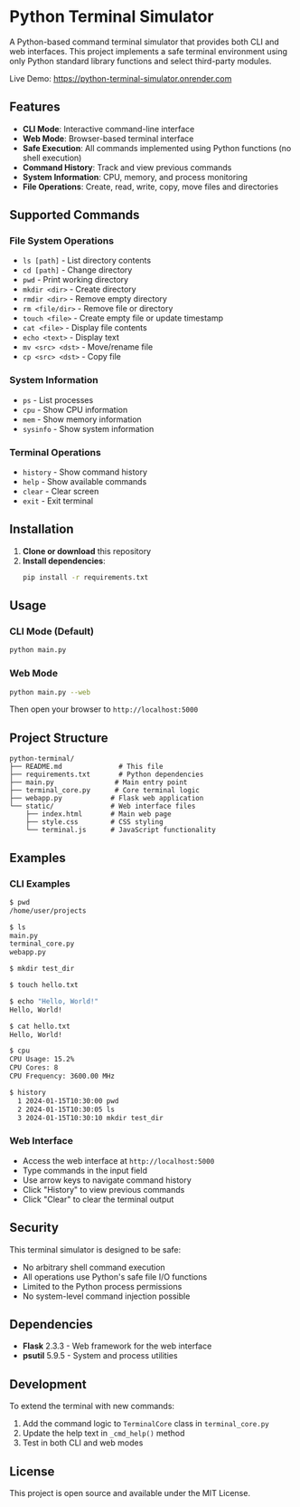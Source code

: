 # Python Terminal Simulator

A Python-based command terminal simulator that provides both CLI and web interfaces. This project implements a safe terminal environment using only Python standard library functions and select third-party modules.

Live Demo: https://python-terminal-simulator.onrender.com

## Features

- **CLI Mode**: Interactive command-line interface
- **Web Mode**: Browser-based terminal interface
- **Safe Execution**: All commands implemented using Python functions (no shell execution)
- **Command History**: Track and view previous commands
- **System Information**: CPU, memory, and process monitoring
- **File Operations**: Create, read, write, copy, move files and directories

## Supported Commands

### File System Operations
- `ls [path]` - List directory contents
- `cd [path]` - Change directory
- `pwd` - Print working directory
- `mkdir <dir>` - Create directory
- `rmdir <dir>` - Remove empty directory
- `rm <file/dir>` - Remove file or directory
- `touch <file>` - Create empty file or update timestamp
- `cat <file>` - Display file contents
- `echo <text>` - Display text
- `mv <src> <dst>` - Move/rename file
- `cp <src> <dst>` - Copy file

### System Information
- `ps` - List processes
- `cpu` - Show CPU information
- `mem` - Show memory information
- `sysinfo` - Show system information

### Terminal Operations
- `history` - Show command history
- `help` - Show available commands
- `clear` - Clear screen
- `exit` - Exit terminal

## Installation

1. **Clone or download** this repository
2. **Install dependencies**:
   ```bash
   pip install -r requirements.txt
   ```

## Usage

### CLI Mode (Default)
```bash
python main.py
```

### Web Mode
```bash
python main.py --web
```
Then open your browser to `http://localhost:5000`

## Project Structure

```
python-terminal/
├── README.md              # This file
├── requirements.txt       # Python dependencies
├── main.py               # Main entry point
├── terminal_core.py      # Core terminal logic
├── webapp.py            # Flask web application
└── static/              # Web interface files
    ├── index.html       # Main web page
    ├── style.css        # CSS styling
    └── terminal.js      # JavaScript functionality
```

## Examples

### CLI Examples
```bash
$ pwd
/home/user/projects

$ ls
main.py
terminal_core.py
webapp.py

$ mkdir test_dir

$ touch hello.txt

$ echo "Hello, World!"
Hello, World!

$ cat hello.txt
Hello, World!

$ cpu
CPU Usage: 15.2%
CPU Cores: 8
CPU Frequency: 3600.00 MHz

$ history
  1 2024-01-15T10:30:00 pwd
  2 2024-01-15T10:30:05 ls
  3 2024-01-15T10:30:10 mkdir test_dir
```

### Web Interface
- Access the web interface at `http://localhost:5000`
- Type commands in the input field
- Use arrow keys to navigate command history
- Click "History" to view previous commands
- Click "Clear" to clear the terminal output

## Security

This terminal simulator is designed to be safe:
- No arbitrary shell command execution
- All operations use Python's safe file I/O functions
- Limited to the Python process permissions
- No system-level command injection possible

## Dependencies

- **Flask** 2.3.3 - Web framework for the web interface
- **psutil** 5.9.5 - System and process utilities

## Development

To extend the terminal with new commands:
1. Add the command logic to `TerminalCore` class in `terminal_core.py`
2. Update the help text in `_cmd_help()` method
3. Test in both CLI and web modes

## License

This project is open source and available under the MIT License.

